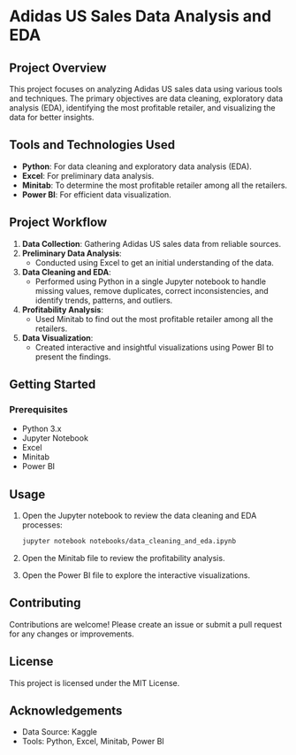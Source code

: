 # Adidas US Sales Data Analysis and EDA

## Project Overview

This project focuses on analyzing Adidas US sales data using various tools and techniques. The primary objectives are data cleaning, exploratory data analysis (EDA), identifying the most profitable retailer, and visualizing the data for better insights.

## Tools and Technologies Used

- **Python**: For data cleaning and exploratory data analysis (EDA).
- **Excel**: For preliminary data analysis.
- **Minitab**: To determine the most profitable retailer among all the retailers.
- **Power BI**: For efficient data visualization.

## Project Workflow

1. **Data Collection**: Gathering Adidas US sales data from reliable sources.
2. **Preliminary Data Analysis**:
   - Conducted using Excel to get an initial understanding of the data.
3. **Data Cleaning and EDA**:
   - Performed using Python in a single Jupyter notebook to handle missing values, remove duplicates, correct inconsistencies, and identify trends, patterns, and outliers.
4. **Profitability Analysis**:
   - Used Minitab to find out the most profitable retailer among all the retailers.
5. **Data Visualization**:
   - Created interactive and insightful visualizations using Power BI to present the findings.

## Getting Started

### Prerequisites

- Python 3.x
- Jupyter Notebook
- Excel
- Minitab
- Power BI

## Usage

1. Open the Jupyter notebook to review the data cleaning and EDA processes:
    ```bash
    jupyter notebook notebooks/data_cleaning_and_eda.ipynb
    ```
2. Open the Minitab file to review the profitability analysis.

3. Open the Power BI file to explore the interactive visualizations.

## Contributing

Contributions are welcome! Please create an issue or submit a pull request for any changes or improvements.

## License

This project is licensed under the MIT License.

## Acknowledgements

- Data Source: Kaggle
- Tools: Python, Excel, Minitab, Power BI
